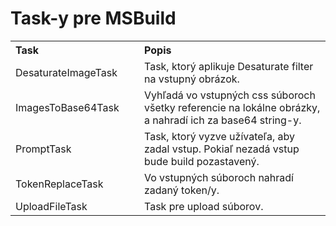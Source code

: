 # Task-y pre MSBuild

<table border="0" cellpadding="3" cellspacing="0" width="100%">
    <tr>
        <th align="left" width="190">
            Task
        </th>
        <th align="left">
            Popis
        </th>
    </tr>
	<tr>
        <td>
            DesaturateImageTask
        </td>
        <td>
            Task, ktorý aplikuje Desaturate filter na vstupný obrázok.
        </td>
    </tr>	
	<tr>
        <td>
            ImagesToBase64Task
        </td>
        <td>
            Vyhľadá vo vstupných css súboroch všetky referencie na lokálne obrázky, a nahradí ich za base64 string-y.
        </td>
    </tr>	
	<tr>
        <td>
            PromptTask
        </td>
        <td>
            Task, ktorý vyzve užívateľa, aby zadal vstup. Pokiaľ nezadá vstup bude build pozastavený.
        </td>
    </tr>		
	<tr>
        <td>
            TokenReplaceTask
        </td>
        <td>
            Vo vstupných súboroch nahradí zadaný token/y.
        </td>
    </tr>	
	<tr>
        <td>
            UploadFileTask
        </td>
        <td>
            Task pre upload súborov.
        </td>
    </tr>	
</table>
